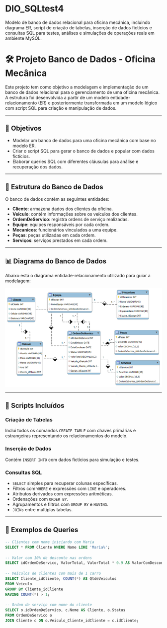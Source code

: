 # DIO_SQLtest4
Modelo de banco de dados relacional para oficina mecânica, incluindo diagrama ER, script de criação de tabelas, inserção de dados fictícios e consultas SQL para testes, análises e simulações de operações reais em ambiente MySQL.

# 🛠️ Projeto Banco de Dados - Oficina Mecânica

Este projeto tem como objetivo a modelagem e implementação de um banco de dados relacional para o gerenciamento de uma oficina mecânica. A estrutura foi desenvolvida a partir de um modelo entidade-relacionamento (ER) e posteriormente transformada em um modelo lógico com script SQL para criação e manipulação de dados.

---

## 📌 Objetivos

- Modelar um banco de dados para uma oficina mecânica com base no modelo ER.
- Criar o script SQL para gerar o banco de dados e popular com dados fictícios.
- Elaborar queries SQL com diferentes cláusulas para análise e recuperação dos dados.

---

## 🧱 Estrutura do Banco de Dados

O banco de dados contém as seguintes entidades:

- **Cliente**: armazena dados dos clientes da oficina.
- **Veiculo**: contém informações sobre os veículos dos clientes.
- **OrdemDeServico**: registra ordens de serviço realizadas.
- **Equipe**: equipes responsáveis por cada ordem.
- **Mecanicos**: funcionários vinculados a uma equipe.
- **Peças**: peças utilizadas em cada ordem.
- **Serviços**: serviços prestados em cada ordem.

---

## 📊 Diagrama do Banco de Dados

Abaixo está o diagrama entidade-relacionamento utilizado para guiar a modelagem:

![Diagrama do banco de dados](diagrama4.png)

---

## 🧾 Scripts Incluídos

### Criação de Tabelas
Inclui todos os comandos `CREATE TABLE` com chaves primárias e estrangeiras representando os relacionamentos do modelo.

### Inserção de Dados
Contém `INSERT INTO` com dados fictícios para simulação e testes.

### Consultas SQL

- `SELECT` simples para recuperar colunas específicas.
- Filtros com `WHERE` e expressões com `LIKE` e operadores.
- Atributos derivados com expressões aritméticas.
- Ordenações com `ORDER BY`.
- Agrupamentos e filtros com `GROUP BY` e `HAVING`.
- `JOINs` entre múltiplas tabelas.

---

## 🧪 Exemplos de Queries

```sql
-- Clientes com nome iniciando com Maria
SELECT * FROM Cliente WHERE Nome LIKE 'Maria%';

-- Valor com 10% de desconto nas ordens
SELECT idOrdemDeServico, ValorTotal, ValorTotal * 0.9 AS ValorComDesconto FROM OrdemDeServico;

-- Veículos de clientes com mais de 1 carro
SELECT Cliente_idCliente, COUNT(*) AS QtdeVeiculos
FROM Veiculo
GROUP BY Cliente_idCliente
HAVING COUNT(*) > 1;

-- Ordem de serviço com nome do cliente
SELECT o.idOrdemDeServico, c.Nome AS Cliente, o.Status
FROM OrdemDeServico o
JOIN Cliente c ON o.Veiculo_Cliente_idCliente = c.idCliente;
